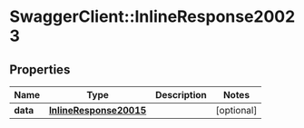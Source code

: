 # SwaggerClient::InlineResponse20023

## Properties
Name | Type | Description | Notes
------------ | ------------- | ------------- | -------------
**data** | [**InlineResponse20015**](InlineResponse20015.md) |  | [optional] 


